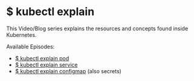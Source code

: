 # $ kubectl explain


This Video/Blog series explains the resources and concepts
found inside Kubernetes.

Available Episodes:

* [$ kubectl explain pod](./pod/README.md)
* [$ kubectl explain service](./service/README.md)
* [$ kubectl explain configmap](./configmap/README.md) (also secrets)